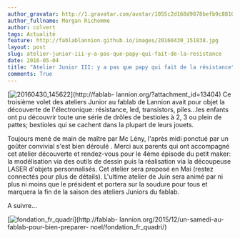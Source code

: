 ```yaml
---
author_gravatar: http://1.gravatar.com/avatar/1055c2d168d9878befb9c8810eda96dc?s=96&d=mm&r=g
author_fullname: Morgan Richomme
author: colvert
tags: Actualité
feature: http://fablablannion.github.io/images/20160430_151838.jpg
layout: post
slug: atelier-junior-iii-y-a-pas-que-papy-qui-fait-de-la-resistance
date: 2016-05-04
title: "Atelier Junior III: y a pas que papy qui fait de la résistance"
comments: True
---
```

[![20160430_145622](http://fablablannion.github.io/images/20160430_145622-1024x576.jpg)](http://fablab-
lannion.org/?attachment_id=13404) Ce troisième volet des ateliers Junior au
fablab de Lannion avait pour objet la découverte de l'électronique:
résistance, led, transistors, piles…les enfants ont pu découvrir toute une
série de drôles de bestioles à 2, 3 ou plein de pattes; bestioles qui se
cachent dans la plupart de leurs jouets.

Toujours mené de main de maître par Mc Lény, l'après midi ponctué par un
goûter convivial s'est bien déroulé . Merci aux parents qui ont accompagné cet
atelier découverte et rendez-vous pour le 4ème épisode du petit maker: la
modélisation via des outils de dessin puis la réalisation via la découpeuse
LASER d'objets personnalisés. Cet atelier sera proposé en Mai (restez
connectés pour plus de détails). L'ultime atelier de Juin sera animé par ni
plus ni moins que le président et portera sur la soudure pour tous et marquera
la fin de la saison des ateliers Juniors du fablab.

A suivre…

[![fondation_fr_quadri](http://fablablannion.github.io/images/fondation_fr_quadri.jpg)](http://fablab-
lannion.org/2015/12/un-samedi-au-fablab-pour-bien-preparer-
noel/fondation_fr_quadri/)



